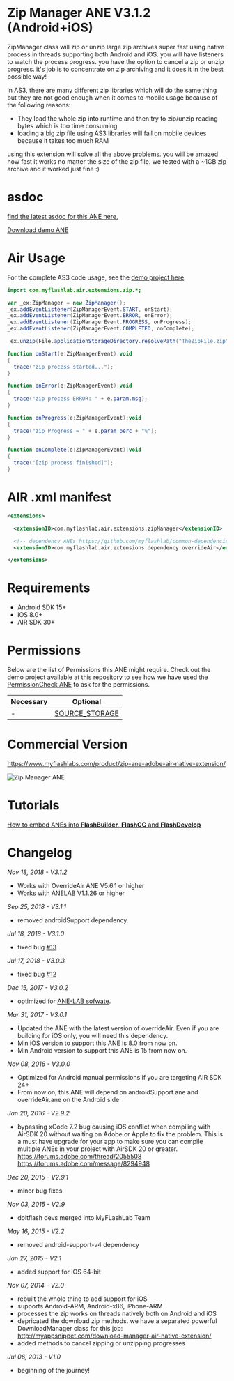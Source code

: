 # Zip Manager ANE V3.1.2 (Android+iOS)
ZipManager class will zip or unzip large zip archives super fast using native process in threads supporting both Android and iOS. you will have listeners to watch the process progress. you have the option to cancel a zip or unzip progress. it's job is to concentrate on zip archiving and it does it in the best possible way!

in AS3, there are many different zip libraries which will do the same thing but they are not good enough when it comes to mobile usage because of the following reasons:

* They load the whole zip into runtime and then try to zip/unzip reading bytes which is too time consuming
* loading a big zip file using AS3 libraries will fail on mobile devices because it takes too much RAM

using this extension will solve all the above problems. you will be amazed how fast it works no matter the size of the zip file. we tested with a ~1GB zip archive and it worked just fine :) 

# asdoc
[find the latest asdoc for this ANE here.](http://myflashlab.github.io/asdoc/com/myflashlab/air/extensions/zip/package-detail.html)

[Download demo ANE](https://github.com/myflashlab/zipManager-ANE/tree/master/AIR/lib)

# Air Usage
For the complete AS3 code usage, see the [demo project here](https://github.com/myflashlab/zipManager-ANE/blob/master/AIR/src/Main.as).

```actionscript
import com.myflashlab.air.extensions.zip.*;

var _ex:ZipManager = new ZipManager();
_ex.addEventListener(ZipManagerEvent.START, onStart);
_ex.addEventListener(ZipManagerEvent.ERROR, onError);
_ex.addEventListener(ZipManagerEvent.PROGRESS, onProgress);
_ex.addEventListener(ZipManagerEvent.COMPLETED, onComplete);

_ex.unzip(File.applicationStorageDirectory.resolvePath("TheZipFile.zip"), File.applicationStorageDirectory.resolvePath("unzipLocation"));

function onStart(e:ZipManagerEvent):void
{
  trace("zip process started...");
}

function onError(e:ZipManagerEvent):void
{
  trace("zip process ERROR: " + e.param.msg);
}

function onProgress(e:ZipManagerEvent):void
{
  trace("zip Progress = " + e.param.perc + "%");
}

function onComplete(e:ZipManagerEvent):void
{
  trace("[zip process finished]");
}
```

# AIR .xml manifest
```xml
<extensions>

  <extensionID>com.myflashlab.air.extensions.zipManager</extensionID>

  <!-- dependency ANEs https://github.com/myflashlab/common-dependencies-ANE -->
  <extensionID>com.myflashlab.air.extensions.dependency.overrideAir</extensionID>

</extensions>
```

# Requirements
* Android SDK 15+
* iOS 8.0+
* AIR SDK 30+

# Permissions
Below are the list of Permissions this ANE might require. Check out the demo project available at this repository to see how we have used the [PermissionCheck ANE](http://www.myflashlabs.com/product/native-access-permission-check-settings-menu-air-native-extension/) to ask for the permissions.

Necessary | Optional
--------------------------- | ---------------------------
- | [SOURCE_STORAGE](https://myflashlab.github.io/asdoc/com/myflashlab/air/extensions/nativePermissions/PermissionCheck.html#SOURCE_STORAGE)  

# Commercial Version
https://www.myflashlabs.com/product/zip-ane-adobe-air-native-extension/

![Zip Manager ANE](https://www.myflashlabs.com/wp-content/uploads/2015/11/product_adobe-air-ane-extension-zip-manager-2018-595x738.jpg)

# Tutorials
[How to embed ANEs into **FlashBuilder**, **FlashCC** and **FlashDevelop**](https://www.youtube.com/watch?v=Oubsb_3F3ec&list=PL_mmSjScdnxnSDTMYb1iDX4LemhIJrt1O)  


# Changelog
*Nov 18, 2018 - V3.1.2*
* Works with OverrideAir ANE V5.6.1 or higher
* Works with ANELAB V1.1.26 or higher

*Sep 25, 2018 - V3.1.1*
* removed androidSupport dependency.

*Jul 18, 2018 - V3.1.0*
* fixed bug [#13](https://github.com/myflashlab/zipManager-ANE/issues/13)

*Jul 17, 2018 - V3.0.3*
* fixed bug [#12](https://github.com/myflashlab/zipManager-ANE/issues/12)

*Dec 15, 2017 - V3.0.2*
* optimized for [ANE-LAB sofwate](https://github.com/myflashlab/ANE-LAB).

*Mar 31, 2017 - V3.0.1*
* Updated the ANE with the latest version of overrideAir. Even if you are building for iOS only, you will need this dependency.
* Min iOS version to support this ANE is 8.0 from now on.
* Min Android version to support this ANE is 15 from now on.

*Nov 08, 2016 - V3.0.0*
* Optimized for Android manual permissions if you are targeting AIR SDK 24+
* From now on, this ANE will depend on androidSupport.ane and overrideAir.ane on the Android side


*Jan 20, 2016 - V2.9.2*
* bypassing xCode 7.2 bug causing iOS conflict when compiling with AirSDK 20 without waiting on Adobe or Apple to fix the problem. This is a must have upgrade for your app to make sure you can compile multiple ANEs in your project with AirSDK 20 or greater. https://forums.adobe.com/thread/2055508 https://forums.adobe.com/message/8294948


*Dec 20, 2015 - V2.9.1*
* minor bug fixes


*Nov 03, 2015 - V2.9*
* doitflash devs merged into MyFLashLab Team


*May 16, 2015 - V2.2*
* removed android-support-v4 dependency


*Jan 27, 2015 - V2.1*
* added support for iOS 64-bit


*Nov 07, 2014 - V2.0*
* rebuilt the whole thing to add support for iOS
* supports Android-ARM, Android-x86, iPhone-ARM
* processes the zip works on threads natively both on Android and iOS
* depricated the download zip methods. we have a separated powerful DownloadManager class for this job: http://myappsnippet.com/download-manager-air-native-extension/
* added methods to cancel zipping or unzipping progresses


*Jul 06, 2013 - V1.0*
* beginning of the journey!